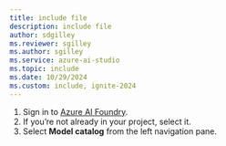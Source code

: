 ```yaml
---
title: include file
description: include file
author: sdgilley
ms.reviewer: sgilley
ms.author: sgilley
ms.service: azure-ai-studio
ms.topic: include
ms.date: 10/29/2024
ms.custom: include, ignite-2024
---
```

1. Sign in to [Azure AI Foundry](https://ai.azure.com).
1. If you’re not already in your project, select it. 
1. Select **Model catalog** from the left navigation pane.
